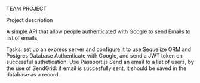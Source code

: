 TEAM PROJECT

Project description

A simple API that allow people authenticated with Google to send Emails to list of emails

Tasks:
set up an express server and configure it to use Sequelize ORM and Postgres Database
Authenticate with Google, and send a JWT token on successful authetication: Use Passport.js
Send an email to a list of users, by the use of SendGrid: if email is succesfully sent, it should be saved in the database as a record.
